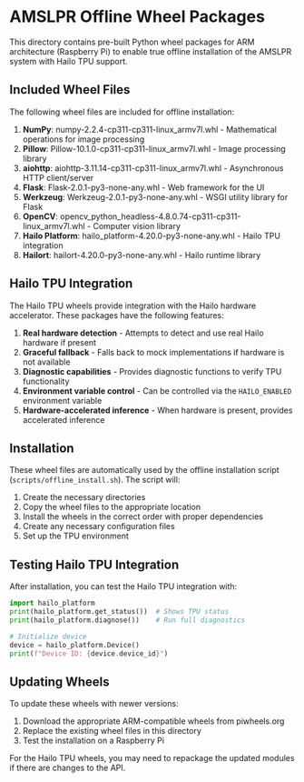 # AMSLPR Offline Wheel Packages

This directory contains pre-built Python wheel packages for ARM architecture (Raspberry Pi) to enable true offline installation of the AMSLPR system with Hailo TPU support.

## Included Wheel Files

The following wheel files are included for offline installation:

1. **NumPy**: numpy-2.2.4-cp311-cp311-linux_armv7l.whl - Mathematical operations for image processing
2. **Pillow**: Pillow-10.1.0-cp311-cp311-linux_armv7l.whl - Image processing library
3. **aiohttp**: aiohttp-3.11.14-cp311-cp311-linux_armv7l.whl - Asynchronous HTTP client/server
4. **Flask**: Flask-2.0.1-py3-none-any.whl - Web framework for the UI
5. **Werkzeug**: Werkzeug-2.0.1-py3-none-any.whl - WSGI utility library for Flask
6. **OpenCV**: opencv_python_headless-4.8.0.74-cp311-cp311-linux_armv7l.whl - Computer vision library
7. **Hailo Platform**: hailo_platform-4.20.0-py3-none-any.whl - Hailo TPU integration
8. **Hailort**: hailort-4.20.0-py3-none-any.whl - Hailo runtime library

## Hailo TPU Integration

The Hailo TPU wheels provide integration with the Hailo hardware accelerator. These packages have the following features:

1. **Real hardware detection** - Attempts to detect and use real Hailo hardware if present
2. **Graceful fallback** - Falls back to mock implementations if hardware is not available
3. **Diagnostic capabilities** - Provides diagnostic functions to verify TPU functionality
4. **Environment variable control** - Can be controlled via the `HAILO_ENABLED` environment variable
5. **Hardware-accelerated inference** - When hardware is present, provides accelerated inference

## Installation

These wheel files are automatically used by the offline installation script (`scripts/offline_install.sh`). The script will:

1. Create the necessary directories
2. Copy the wheel files to the appropriate location
3. Install the wheels in the correct order with proper dependencies
4. Create any necessary configuration files
5. Set up the TPU environment

## Testing Hailo TPU Integration

After installation, you can test the Hailo TPU integration with:

```python
import hailo_platform
print(hailo_platform.get_status())  # Shows TPU status
print(hailo_platform.diagnose())    # Run full diagnostics

# Initialize device
device = hailo_platform.Device()
print(f"Device ID: {device.device_id}")
```

## Updating Wheels

To update these wheels with newer versions:

1. Download the appropriate ARM-compatible wheels from piwheels.org
2. Replace the existing wheel files in this directory
3. Test the installation on a Raspberry Pi

For the Hailo TPU wheels, you may need to repackage the updated modules if there are changes to the API.